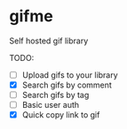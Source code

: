 # gifme

Self hosted gif library

TODO:

- [ ] Upload gifs to your library
- [x] Search gifs by comment
- [ ] Search gifs by tag
- [ ] Basic user auth
- [x] Quick copy link to gif
